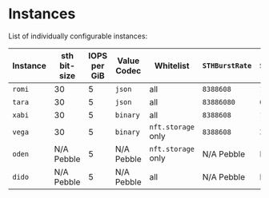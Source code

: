 # Instances

List of individually configurable instances:

| Instance | sth bit-size | IOPS per GiB  | Value Codec  | Whitelist           | `STHBurstRate` | `STHSyncInterval` | Running                                                                                                                                       |
|----------|--------------|---------------|--------------|---------------------|----------------|-------------------|-----------------------------------------------------------------------------------------------------------------------------------------------|
| `romi`   | 30           | 5             | `json`       | all                 | `8388608`      | `1s`              | [842ef52a78fb9158a8797f8cd5ac3db026fbf6c7](https://github.com/filecoin-project/storetheindex/commit/842ef52a78fb9158a8797f8cd5ac3db026fbf6c7) |
| `tara`   | 30           | 5             | `json`       | all                 | `83886080`     | `6s`              | [778339d270108841997806c86203ddd3a7341fcb](https://github.com/filecoin-project/storetheindex/commit/778339d270108841997806c86203ddd3a7341fcb) |
| `xabi`   | 30           | 5             | `binary`     | all                 | `8388608`      | `1s`              | [842ef52a78fb9158a8797f8cd5ac3db026fbf6c7](https://github.com/filecoin-project/storetheindex/commit/842ef52a78fb9158a8797f8cd5ac3db026fbf6c7) |
| `vega`   | 30           | 5             | `binary`     | `nft.storage` only  | `8388608`      | `3s`              | [3478e97a62a25dc15934565f860c13088ff2f602](https://github.com/filecoin-project/storetheindex/commit/3478e97a62a25dc15934565f860c13088ff2f602) |
| `oden`   | N/A Pebble   | 5             | N/A Pebble   | `nft.storage` only  | N/A Pebble     | N/A Pebble        | [3478e97a62a25dc15934565f860c13088ff2f602](https://github.com/filecoin-project/storetheindex/commit/3478e97a62a25dc15934565f860c13088ff2f602) |
| `dido`   | N/A Pebble   | 5             | N/A Pebble   | all                 | N/A Pebble     | N/A Pebble        | [3478e97a62a25dc15934565f860c13088ff2f602](https://github.com/filecoin-project/storetheindex/commit/3478e97a62a25dc15934565f860c13088ff2f602) |
